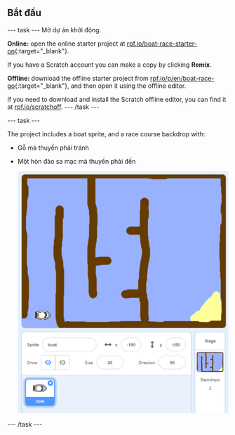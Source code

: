 ## Bắt đầu

\--- task \--- Mở dự án khởi động.

**Online:** open the online starter project at [rpf.io/boat-race-starter-on](http://rpf.io/boat-race-starter-on){:target="_blank"}.

If you have a Scratch account you can make a copy by clicking **Remix**.

**Offline:** download the offline starter project from [rpf.io/p/en/boat-race-go](http://rpf.io/p/en/boat-race-go){:target="_blank"}, and then open it using the offline editor.

If you need to download and install the Scratch offline editor, you can find it at [rpf.io/scratchoff](http://rpf.io/scratchoff). \--- /task \---

\--- task \---

The project includes a boat sprite, and a race course backdrop with:

- Gỗ mà thuyền phải tránh
- Một hòn đảo sa mạc mà thuyền phải đến
    
    ![ảnh chụp màn hình](images/boat-starter.png)

\--- /task \---